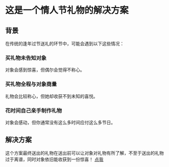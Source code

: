 # 这是一个情人节礼物的解决方案
## 背景
在传统的逢年过节送礼的环节中，可能会遇到以下这些情况：
### 买礼物未告知对象
  对象会感到惊喜，但偶尔会觉得不称心。
### 买礼物全程与对象商量
  礼物会比较称心，但她却收获不到未知的喜悦。
### 花时间自己亲手制作礼物
  对象会感动，但你通常没有这么多时间应付这么多节日。
## 解决方案
这个方案最终送出的礼物在送出前可以让对象对礼物有所了解，不至于送出的礼物过于离谱，同时对象依旧能收获到一份惊喜！
[点我](https://haotangchao.github.io/lottery-master/index.html)
